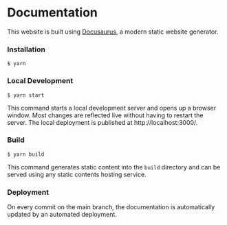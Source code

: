 <!--
 Copyright (c) 2024 Fraunhofer-Gesellschaft zur Förderung der angewandten Forschung e.V.

 This work is licensed under the Fraunhofer License (on the basis of the MIT license)
 that can be found in the LICENSE file.

 The initial version of this file was auto-generated by Docusaurus. Docusaurus is published under
 the MIT license.
 See https://github.com/facebook/docusaurus/blob/main/LICENSE for more information.
-->

# Documentation

This website is built using [Docusaurus](https://docusaurus.io/), a modern static website generator.

### Installation

```
$ yarn
```

### Local Development

```
$ yarn start
```

This command starts a local development server and opens up a browser window. Most changes are reflected live without having to restart the server. The local deployment is published at http://localhost:3000/.

### Build

```
$ yarn build
```

This command generates static content into the `build` directory and can be served using any static contents hosting service.

### Deployment

On every commit on the main branch, the documentation is automatically updated by an automated deployment.
